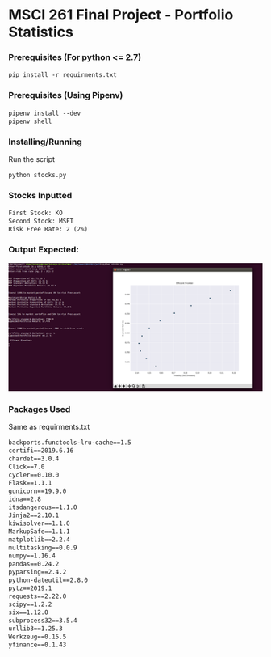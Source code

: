 # MSCI 261 Final Project - Portfolio Statistics

### Prerequisites (For python <= 2.7)

```
pip install -r requirments.txt
```

### Prerequisites (Using Pipenv)

```
pipenv install --dev
pipenv shell
```

### Installing/Running

Run the script

```
python stocks.py
```

### Stocks Inputted

```
First Stock: KO
Second Stock: MSFT
Risk Free Rate: 2 (2%)
```

### Output Expected:
![Screenshot](output.PNG)

### Packages Used

Same as requirments.txt

```
backports.functools-lru-cache==1.5
certifi==2019.6.16
chardet==3.0.4
Click==7.0
cycler==0.10.0
Flask==1.1.1
gunicorn==19.9.0
idna==2.8
itsdangerous==1.1.0
Jinja2==2.10.1
kiwisolver==1.1.0
MarkupSafe==1.1.1
matplotlib==2.2.4
multitasking==0.0.9
numpy==1.16.4
pandas==0.24.2
pyparsing==2.4.2
python-dateutil==2.8.0
pytz==2019.1
requests==2.22.0
scipy==1.2.2
six==1.12.0
subprocess32==3.5.4
urllib3==1.25.3
Werkzeug==0.15.5
yfinance==0.1.43
```
